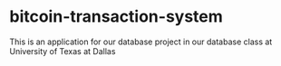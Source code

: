 # bitcoin-transaction-system
This is an application for our database project in our database class at University of Texas at Dallas
